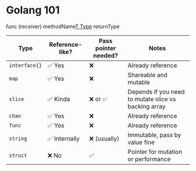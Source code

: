 # Golang 101

func (receiver) methodName[T Type](args) returnType


| Type          | Reference-like? | Pass pointer needed? | Notes                                                |
| ------------- | --------------- | -------------------- | ---------------------------------------------------- |
| `interface{}` | ✅ Yes           | ❌                    | Already reference                                    |
| `map`         | ✅ Yes           | ❌                    | Shareable and mutable                                |
| `slice`       | ✅ Kinda         | ❌ or ✅               | Depends if you need to mutate slice vs backing array |
| `chan`        | ✅ Yes           | ❌                    | Already reference                                    |
| `func`        | ✅ Yes           | ❌                    | Already reference                                    |
| `string`      | ✅ Internally    | ❌ (usually)          | Immutable, pass by value fine                        |
| `struct`      | ❌ No            | ✅                    | Pointer for mutation or performance                  |
